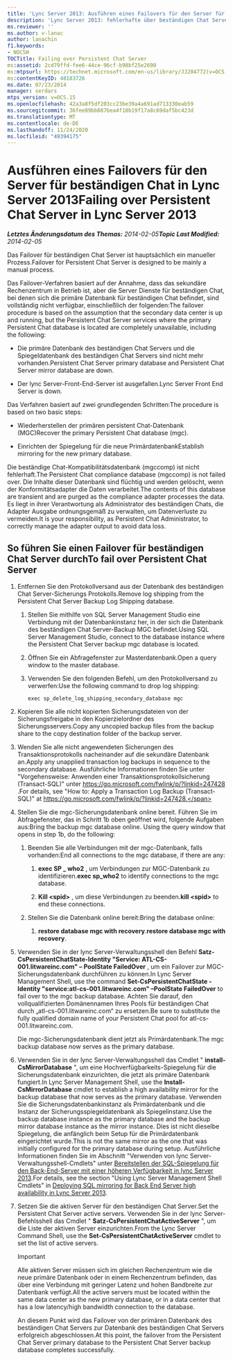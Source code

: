 ```yaml
---
title: 'Lync Server 2013: Ausführen eines Failovers für den Server für beständigen Chat'
description: 'Lync Server 2013: fehlerhafte über beständigen Chat Server.'
ms.reviewer: ''
ms.author: v-lanac
author: lanachin
f1.keywords:
- NOCSH
TOCTitle: Failing over Persistent Chat Server
ms:assetid: 2cd79ffd-fee6-44ce-96cf-b98bf25e2690
ms:mtpsurl: https://technet.microsoft.com/en-us/library/JJ204772(v=OCS.15)
ms:contentKeyID: 48183726
ms.date: 07/23/2014
manager: serdars
mtps_version: v=OCS.15
ms.openlocfilehash: 42a3a8f5df203cc23be39a4a691ad713330eab59
ms.sourcegitcommit: 36fee89bb887bea4f18b19f17a8c69daf5bc423d
ms.translationtype: MT
ms.contentlocale: de-DE
ms.lasthandoff: 11/24/2020
ms.locfileid: "49394175"
---
```

# <a name="failing-over-persistent-chat-server-in-lync-server-2013"></a><span data-ttu-id="e3f3e-103">Ausführen eines Failovers für den Server für beständigen Chat in Lync Server 2013</span><span class="sxs-lookup"><span data-stu-id="e3f3e-103">Failing over Persistent Chat Server in Lync Server 2013</span></span>

<div data-xmlns="http://www.w3.org/1999/xhtml">

<div class="topic" data-xmlns="http://www.w3.org/1999/xhtml" data-msxsl="urn:schemas-microsoft-com:xslt" data-cs="https://msdn.microsoft.com/">

<div data-asp="https://msdn2.microsoft.com/asp">



</div>

<div id="mainSection">

<div id="mainBody"><span data-ttu-id="e3f3e-104">

<span> </span></span><span class="sxs-lookup"><span data-stu-id="e3f3e-104">

<span> </span></span></span>

<span data-ttu-id="e3f3e-105">_**Letztes Änderungsdatum des Themas:** 2014-02-05_</span><span class="sxs-lookup"><span data-stu-id="e3f3e-105">_**Topic Last Modified:** 2014-02-05_</span></span>

<span data-ttu-id="e3f3e-106">Das Failover für beständigen Chat Server ist hauptsächlich ein manueller Prozess.</span><span class="sxs-lookup"><span data-stu-id="e3f3e-106">Failover for Persistent Chat Server is designed to be mainly a manual process.</span></span>

<span data-ttu-id="e3f3e-107">Das Failover-Verfahren basiert auf der Annahme, dass das sekundäre Rechenzentrum in Betrieb ist, aber die Server Dienste für beständigen Chat, bei denen sich die primäre Datenbank für beständigen Chat befindet, sind vollständig nicht verfügbar, einschließlich der folgenden:</span><span class="sxs-lookup"><span data-stu-id="e3f3e-107">The failover procedure is based on the assumption that the secondary data center is up and running, but the Persistent Chat Server services where the primary Persistent Chat database is located are completely unavailable, including the following:</span></span>

  - <span data-ttu-id="e3f3e-108">Die primäre Datenbank des beständigen Chat Servers und die Spiegeldatenbank des beständigen Chat Servers sind nicht mehr vorhanden.</span><span class="sxs-lookup"><span data-stu-id="e3f3e-108">Persistent Chat Server primary database and Persistent Chat Server mirror database are down.</span></span>

  - <span data-ttu-id="e3f3e-109">Der lync Server-Front-End-Server ist ausgefallen.</span><span class="sxs-lookup"><span data-stu-id="e3f3e-109">Lync Server Front End Server is down.</span></span>

<span data-ttu-id="e3f3e-110">Das Verfahren basiert auf zwei grundlegenden Schritten:</span><span class="sxs-lookup"><span data-stu-id="e3f3e-110">The procedure is based on two basic steps:</span></span>

  - <span data-ttu-id="e3f3e-111">Wiederherstellen der primären persistent Chat-Datenbank (MGC)</span><span class="sxs-lookup"><span data-stu-id="e3f3e-111">Recover the primary Persistent Chat database (mgc).</span></span>

  - <span data-ttu-id="e3f3e-112">Einrichten der Spiegelung für die neue Primärdatenbank</span><span class="sxs-lookup"><span data-stu-id="e3f3e-112">Establish mirroring for the new primary database.</span></span>

<span data-ttu-id="e3f3e-113">Die beständige Chat-Kompatibilitätsdatenbank (mgccomp) ist nicht fehlerhaft.</span><span class="sxs-lookup"><span data-stu-id="e3f3e-113">The Persistent Chat compliance database (mgccomp) is not failed over.</span></span> <span data-ttu-id="e3f3e-114">Die Inhalte dieser Datenbank sind flüchtig und werden gelöscht, wenn der Konformitätsadapter die Daten verarbeitet.</span><span class="sxs-lookup"><span data-stu-id="e3f3e-114">The contents of this database are transient and are purged as the compliance adapter processes the data.</span></span> <span data-ttu-id="e3f3e-115">Es liegt in ihrer Verantwortung als Administrator des beständigen Chats, die Adapter Ausgabe ordnungsgemäß zu verwalten, um Datenverluste zu vermeiden.</span><span class="sxs-lookup"><span data-stu-id="e3f3e-115">It is your responsibility, as Persistent Chat Administrator, to correctly manage the adapter output to avoid data loss.</span></span>

<div>

## <a name="to-fail-over-persistent-chat-server"></a><span data-ttu-id="e3f3e-116">So führen Sie einen Failover für beständigen Chat Server durch</span><span class="sxs-lookup"><span data-stu-id="e3f3e-116">To fail over Persistent Chat Server</span></span>

1.  <span data-ttu-id="e3f3e-117">Entfernen Sie den Protokollversand aus der Datenbank des beständigen Chat Server-Sicherungs Protokolls.</span><span class="sxs-lookup"><span data-stu-id="e3f3e-117">Remove log shipping from the Persistent Chat Server Backup Log Shipping database.</span></span>
    
    1.  <span data-ttu-id="e3f3e-118">Stellen Sie mithilfe von SQL Server Management Studio eine Verbindung mit der Datenbankinstanz her, in der sich die Datenbank des beständigen Chat Server-Backup MGC befindet.</span><span class="sxs-lookup"><span data-stu-id="e3f3e-118">Using SQL Server Management Studio, connect to the database instance where the Persistent Chat Server backup mgc database is located.</span></span>
    
    2.  <span data-ttu-id="e3f3e-119">Öffnen Sie ein Abfragefenster zur Masterdatenbank.</span><span class="sxs-lookup"><span data-stu-id="e3f3e-119">Open a query window to the master database.</span></span>
    
    3.  <span data-ttu-id="e3f3e-120">Verwenden Sie den folgenden Befehl, um den Protokollversand zu verwerfen:</span><span class="sxs-lookup"><span data-stu-id="e3f3e-120">Use the following command to drop log shipping:</span></span>
        
            exec sp_delete_log_shipping_secondary_database mgc

2.  <span data-ttu-id="e3f3e-121">Kopieren Sie alle nicht kopierten Sicherungsdateien von der Sicherungsfreigabe in den Kopierzielordner des Sicherungsservers.</span><span class="sxs-lookup"><span data-stu-id="e3f3e-121">Copy any uncopied backup files from the backup share to the copy destination folder of the backup server.</span></span>

3.  <span data-ttu-id="e3f3e-122">Wenden Sie alle nicht angewendeten Sicherungen des Transaktionsprotokolls nacheinander auf die sekundäre Datenbank an.</span><span class="sxs-lookup"><span data-stu-id="e3f3e-122">Apply any unapplied transaction log backups in sequence to the secondary database.</span></span> <span data-ttu-id="e3f3e-123">Ausführliche Informationen finden Sie unter "Vorgehensweise: Anwenden einer Transaktionsprotokollsicherung (Transact-SQL)" unter https://go.microsoft.com/fwlink/p/?linkid=247428 .</span><span class="sxs-lookup"><span data-stu-id="e3f3e-123">For details, see "How to: Apply a Transaction Log Backup (Transact-SQL)" at https://go.microsoft.com/fwlink/p/?linkid=247428.</span></span>

4.  <span data-ttu-id="e3f3e-p103">Stellen Sie die mgc-Sicherungsdatenbank online bereit. Führen Sie im Abfragefenster, das in Schritt 1b oben geöffnet wird, folgende Aufgaben aus:</span><span class="sxs-lookup"><span data-stu-id="e3f3e-p103">Bring the backup mgc database online. Using the query window that opens in step 1b, do the following:</span></span>
    
    1.  <span data-ttu-id="e3f3e-126">Beenden Sie alle Verbindungen mit der mgc-Datenbank, falls vorhanden:</span><span class="sxs-lookup"><span data-stu-id="e3f3e-126">End all connections to the mgc database, if there are any:</span></span>
        
        1.  <span data-ttu-id="e3f3e-127">**exec SP \_ who2** , um Verbindungen zur MGC-Datenbank zu identifizieren.</span><span class="sxs-lookup"><span data-stu-id="e3f3e-127">**exec sp\_who2** to identify connections to the mgc database.</span></span>
        
        2.  <span data-ttu-id="e3f3e-128">**Kill \<spid\>** , um diese Verbindungen zu beenden.</span><span class="sxs-lookup"><span data-stu-id="e3f3e-128">**kill \<spid\>** to end these connections.</span></span>
    
    2.  <span data-ttu-id="e3f3e-129">Stellen Sie die Datenbank online bereit:</span><span class="sxs-lookup"><span data-stu-id="e3f3e-129">Bring the database online:</span></span>
        
        1.  <span data-ttu-id="e3f3e-130">**restore database mgc with recovery**.</span><span class="sxs-lookup"><span data-stu-id="e3f3e-130">**restore database mgc with recovery**.</span></span>

5.  <span data-ttu-id="e3f3e-131">Verwenden Sie in der lync Server-Verwaltungsshell den Befehl **Satz-CsPersistentChatState-Identity "Service: ATL-CS-001.litwareinc.com" – PoolState FailedOver** , um ein Failover zur MGC-Sicherungsdatenbank durchführen zu können.</span><span class="sxs-lookup"><span data-stu-id="e3f3e-131">In Lync Server Management Shell, use the command **Set-CsPersistentChatState -Identity "service:atl-cs-001.litwareinc.com" –PoolState FailedOver** to fail over to the mgc backup database.</span></span> <span data-ttu-id="e3f3e-132">Achten Sie darauf, den vollqualifizierten Domänennamen Ihres Pools für beständigen Chat durch „atl-cs-001.litwareinc.com“ zu ersetzen.</span><span class="sxs-lookup"><span data-stu-id="e3f3e-132">Be sure to substitute the fully qualified domain name of your Persistent Chat pool for atl-cs-001.litwareinc.com.</span></span>
    
    <span data-ttu-id="e3f3e-133">Die mgc-Sicherungsdatenbank dient jetzt als Primärdatenbank.</span><span class="sxs-lookup"><span data-stu-id="e3f3e-133">The mgc backup database now serves as the primary database.</span></span>

6.  <span data-ttu-id="e3f3e-134">Verwenden Sie in der lync Server-Verwaltungsshell das Cmdlet " **install-CsMirrorDatabase** ", um eine Hochverfügbarkeits-Spiegelung für die Sicherungsdatenbank einzurichten, die jetzt als primäre Datenbank fungiert.</span><span class="sxs-lookup"><span data-stu-id="e3f3e-134">In Lync Server Management Shell, use the **Install-CsMirrorDatabase** cmdlet to establish a high availability mirror for the backup database that now serves as the primary database.</span></span> <span data-ttu-id="e3f3e-135">Verwenden Sie die Sicherungsdatenbankinstanz als Primärdatenbank und die Instanz der Sicherungsspiegeldatenbank als Spiegelinstanz.</span><span class="sxs-lookup"><span data-stu-id="e3f3e-135">Use the backup database instance as the primary database and the backup mirror database instance as the mirror instance.</span></span> <span data-ttu-id="e3f3e-136">Dies ist nicht dieselbe Spiegelung, die anfänglich beim Setup für die Primärdatenbank eingerichtet wurde.</span><span class="sxs-lookup"><span data-stu-id="e3f3e-136">This is not the same mirror as the one that was initially configured for the primary database during setup.</span></span> <span data-ttu-id="e3f3e-137">Ausführliche Informationen finden Sie im Abschnitt "Verwenden von lync Server-Verwaltungsshell-Cmdlets" unter [Bereitstellen der SQL-Spiegelung für den Back-End-Server mit einer höheren Verfügbarkeit in lync Server 2013](lync-server-2013-deploying-sql-mirroring-for-back-end-server-high-availability.md).</span><span class="sxs-lookup"><span data-stu-id="e3f3e-137">For details, see the section "Using Lync Server Management Shell Cmdlets" in [Deploying SQL mirroring for Back End Server high availability in Lync Server 2013](lync-server-2013-deploying-sql-mirroring-for-back-end-server-high-availability.md).</span></span>

7.  <span data-ttu-id="e3f3e-138">Setzen Sie die aktiven Server für den beständigen Chat Server.</span><span class="sxs-lookup"><span data-stu-id="e3f3e-138">Set the Persistent Chat Server active servers.</span></span> <span data-ttu-id="e3f3e-139">Verwenden Sie in der lync Server-Befehlsshell das Cmdlet " **Satz-CsPersistentChatActiveServer** ", um die Liste der aktiven Server einzurichten.</span><span class="sxs-lookup"><span data-stu-id="e3f3e-139">From the Lync Server Command Shell, use the **Set-CsPersistentChatActiveServer** cmdlet to set the list of active servers.</span></span>
    
    <div>
    

    > [!IMPORTANT]  
    > <span data-ttu-id="e3f3e-140">Alle aktiven Server müssen sich im gleichen Rechenzentrum wie die neue primäre Datenbank oder in einem Rechenzentrum befinden, das über eine Verbindung mit geringer Latenz und hohen Bandbreite zur Datenbank verfügt.</span><span class="sxs-lookup"><span data-stu-id="e3f3e-140">All the active servers must be located within the same data center as the new primary database, or in a data center that has a low latency/high bandwidth connection to the database.</span></span>

    
    </div>
    
    <span data-ttu-id="e3f3e-141">An diesem Punkt wird das Failover von der primären Datenbank des beständigen Chat Servers zur Datenbank des beständigen Chat Servers erfolgreich abgeschlossen.</span><span class="sxs-lookup"><span data-stu-id="e3f3e-141">At this point, the failover from the Persistent Chat Server primary database to the Persistent Chat Server backup database completes successfully.</span></span>

<span data-ttu-id="e3f3e-142"></div>

</div>

<span> </span>

</div>

</div>

</span><span class="sxs-lookup"><span data-stu-id="e3f3e-142"></div>

</div>

<span> </span>

</div>

</div>

</span></span></div>

